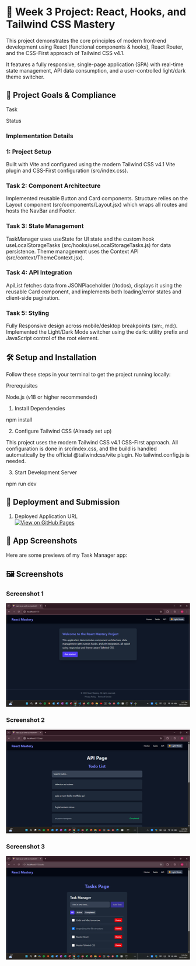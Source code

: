 # 🎨 Week 3 Project: React, Hooks, and Tailwind CSS Mastery  

This project demonstrates the core principles of modern front-end development using React (functional components & hooks), React Router, and the CSS-First approach of Tailwind CSS v4.1.  

It features a fully responsive, single-page application (SPA) with real-time state management, API data consumption, and a user-controlled light/dark theme switcher.  

## 🚀 Project Goals & Compliance  

Task  

Status  

### Implementation Details    

###  1: Project Setup    
  

Built with Vite and configured using the modern Tailwind CSS v4.1 Vite plugin and CSS-First configuration (src/index.css).  

### Task 2: Component Architecture    


Implemented reusable Button and Card components. Structure relies on the Layout component (src/components/Layout.jsx) which wraps all routes and hosts the NavBar and Footer.

### Task 3: State Management  


TaskManager uses useState for UI state and the custom hook useLocalStorageTasks (src/hooks/useLocalStorageTasks.js) for data persistence. Theme management uses the Context API (src/context/ThemeContext.jsx).  

### Task 4: API Integration  

ApiList fetches data from JSONPlaceholder (/todos), displays it using the reusable Card component, and implements both loading/error states and client-side pagination.  

### Task 5: Styling


Fully Responsive design across mobile/desktop breakpoints (sm:, md:). Implemented the Light/Dark Mode switcher using the dark: utility prefix and JavaScript control of the <html> root element.  

## 🛠️ Setup and Installation  

Follow these steps in your terminal to get the project running locally:  

Prerequisites  

Node.js (v18 or higher recommended)  

1. Install Dependencies  

npm install  


2. Configure Tailwind CSS (Already set up)  

This project uses the modern Tailwind CSS v4.1 CSS-First approach. All configuration is done in src/index.css, and the build is handled automatically by the official @tailwindcss/vite plugin. No tailwind.config.js is needed.  

3. Start Development Server  

npm run dev  


## 🔗 Deployment and Submission     

1. Deployed Application URL    
[![View on GitHub Pages](https://img.shields.io/badge/View%20Live%20Site-blue?style=for-the-badge)](https://plp-mern-stack-development.github.io/react-js-jsx-and-css-mastering-front-end-development-AaronKimutai/)


## 📸 App Screenshots    

Here are some previews of my Task Manager app:  

## 🖼️ Screenshots  

### Screenshot 1
![Screenshot 1](./src/assets/Screenshot1.png)  

### Screenshot 2
![Screenshot 2](./src/assets/Screenshot2.png)  

### Screenshot 3
![Screenshot 3](./src/assets/Screenshot3.png)



